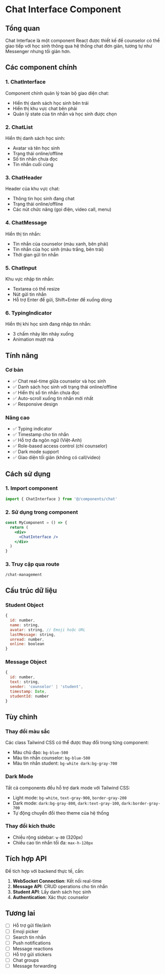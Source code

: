 # Chat Interface Component

## Tổng quan

Chat Interface là một component React được thiết kế để counselor có thể giao tiếp với học sinh thông qua hệ thống chat đơn giản, tương tự như Messenger nhưng tối giản hơn.

## Các component chính

### 1. ChatInterface

Component chính quản lý toàn bộ giao diện chat:

- Hiển thị danh sách học sinh bên trái
- Hiển thị khu vực chat bên phải
- Quản lý state của tin nhắn và học sinh được chọn

### 2. ChatList

Hiển thị danh sách học sinh:

- Avatar và tên học sinh
- Trạng thái online/offline
- Số tin nhắn chưa đọc
- Tin nhắn cuối cùng

### 3. ChatHeader

Header của khu vực chat:

- Thông tin học sinh đang chat
- Trạng thái online/offline
- Các nút chức năng (gọi điện, video call, menu)

### 4. ChatMessage

Hiển thị tin nhắn:

- Tin nhắn của counselor (màu xanh, bên phải)
- Tin nhắn của học sinh (màu trắng, bên trái)
- Thời gian gửi tin nhắn

### 5. ChatInput

Khu vực nhập tin nhắn:

- Textarea có thể resize
- Nút gửi tin nhắn
- Hỗ trợ Enter để gửi, Shift+Enter để xuống dòng

### 6. TypingIndicator

Hiển thị khi học sinh đang nhập tin nhắn:

- 3 chấm nhảy lên nhảy xuống
- Animation mượt mà

## Tính năng

### Cơ bản

- ✅ Chat real-time giữa counselor và học sinh
- ✅ Danh sách học sinh với trạng thái online/offline
- ✅ Hiển thị số tin nhắn chưa đọc
- ✅ Auto-scroll xuống tin nhắn mới nhất
- ✅ Responsive design

### Nâng cao

- ✅ Typing indicator
- ✅ Timestamp cho tin nhắn
- ✅ Hỗ trợ đa ngôn ngữ (Việt-Anh)
- ✅ Role-based access control (chỉ counselor)
- ✅ Dark mode support
- ✅ Giao diện tối giản (không có call/video)

## Cách sử dụng

### 1. Import component

```jsx
import { ChatInterface } from '@/components/chat'
```

### 2. Sử dụng trong component

```jsx
const MyComponent = () => {
  return (
    <div>
      <ChatInterface />
    </div>
  )
}
```

### 3. Truy cập qua route

```
/chat-management
```

## Cấu trúc dữ liệu

### Student Object

```javascript
{
  id: number,
  name: string,
  avatar: string, // Emoji hoặc URL
  lastMessage: string,
  unread: number,
  online: boolean
}
```

### Message Object

```javascript
{
  id: number,
  text: string,
  sender: 'counselor' | 'student',
  timestamp: Date,
  studentId: number
}
```

## Tùy chỉnh

### Thay đổi màu sắc

Các class Tailwind CSS có thể được thay đổi trong từng component:

- Màu chủ đạo: `bg-blue-500`
- Màu tin nhắn counselor: `bg-blue-500`
- Màu tin nhắn student: `bg-white dark:bg-gray-700`

### Dark Mode

Tất cả components đều hỗ trợ dark mode với Tailwind CSS:

- Light mode: `bg-white`, `text-gray-900`, `border-gray-200`
- Dark mode: `dark:bg-gray-800`, `dark:text-gray-100`, `dark:border-gray-700`
- Tự động chuyển đổi theo theme của hệ thống

### Thay đổi kích thước

- Chiều rộng sidebar: `w-80` (320px)
- Chiều cao tin nhắn tối đa: `max-h-120px`

## Tích hợp API

Để tích hợp với backend thực tế, cần:

1. **WebSocket Connection**: Kết nối real-time
2. **Message API**: CRUD operations cho tin nhắn
3. **Student API**: Lấy danh sách học sinh
4. **Authentication**: Xác thực counselor

## Tương lai

- [ ] Hỗ trợ gửi file/ảnh
- [ ] Emoji picker
- [ ] Search tin nhắn
- [ ] Push notifications
- [ ] Message reactions
- [ ] Hỗ trợ gửi stickers
- [ ] Chat groups
- [ ] Message forwarding
